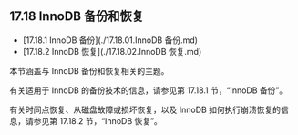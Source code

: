 ## 17.18 InnoDB 备份和恢复

- [17.18.1 InnoDB 备份](./17.18.01.InnoDB 备份.md)
- [17.18.2 InnoDB 恢复](./17.18.02.InnoDB 恢复.md)

本节涵盖与 InnoDB 备份和恢复相关的主题。

有关适用于 InnoDB 的备份技术的信息，请参见第 17.18.1 节，“InnoDB 备份”。

有关时间点恢复、从磁盘故障或损坏恢复，以及 InnoDB 如何执行崩溃恢复的信息，请参见第 17.18.2 节，“InnoDB 恢复”。